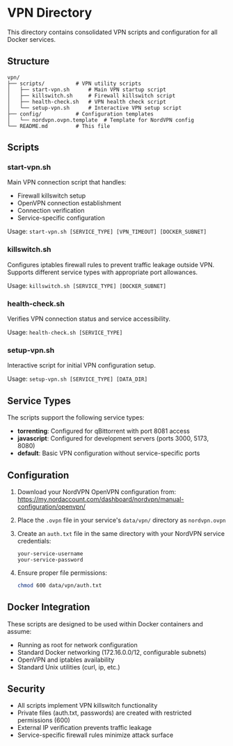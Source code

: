 # VPN Directory

This directory contains consolidated VPN scripts and configuration for all Docker services.

## Structure

```
vpn/
├── scripts/          # VPN utility scripts
│   ├── start-vpn.sh      # Main VPN startup script
│   ├── killswitch.sh     # Firewall killswitch script
│   ├── health-check.sh   # VPN health check script
│   └── setup-vpn.sh      # Interactive VPN setup script
├── config/           # Configuration templates
│   └── nordvpn.ovpn.template  # Template for NordVPN config
└── README.md         # This file
```

## Scripts

### start-vpn.sh
Main VPN connection script that handles:
- Firewall killswitch setup
- OpenVPN connection establishment
- Connection verification
- Service-specific configuration

Usage: `start-vpn.sh [SERVICE_TYPE] [VPN_TIMEOUT] [DOCKER_SUBNET]`

### killswitch.sh
Configures iptables firewall rules to prevent traffic leakage outside VPN.
Supports different service types with appropriate port allowances.

Usage: `killswitch.sh [SERVICE_TYPE] [DOCKER_SUBNET]`

### health-check.sh
Verifies VPN connection status and service accessibility.

Usage: `health-check.sh [SERVICE_TYPE]`

### setup-vpn.sh
Interactive script for initial VPN configuration setup.

Usage: `setup-vpn.sh [SERVICE_TYPE] [DATA_DIR]`

## Service Types

The scripts support the following service types:

- **torrenting**: Configured for qBittorrent with port 8081 access
- **javascript**: Configured for development servers (ports 3000, 5173, 8080)
- **default**: Basic VPN configuration without service-specific ports

## Configuration

1. Download your NordVPN OpenVPN configuration from:
   https://my.nordaccount.com/dashboard/nordvpn/manual-configuration/openvpn/

2. Place the `.ovpn` file in your service's `data/vpn/` directory as `nordvpn.ovpn`

3. Create an `auth.txt` file in the same directory with your NordVPN service credentials:
   ```
   your-service-username
   your-service-password
   ```

4. Ensure proper file permissions:
   ```bash
   chmod 600 data/vpn/auth.txt
   ```

## Docker Integration

These scripts are designed to be used within Docker containers and assume:
- Running as root for network configuration
- Standard Docker networking (172.16.0.0/12, configurable subnets)
- OpenVPN and iptables availability
- Standard Unix utilities (curl, ip, etc.)

## Security

- All scripts implement VPN killswitch functionality
- Private files (auth.txt, passwords) are created with restricted permissions (600)
- External IP verification prevents traffic leakage
- Service-specific firewall rules minimize attack surface